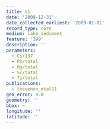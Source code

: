 ```yaml
---
title: V1
date: '2009-12-31'
date_collected_earliest: '2009-01-01'
record_type: core
medium: lake_sediment
feature: '399'
description: ''
parameters:
  - Cs/137
  - Pb/total
  - Hg/total
  - Sc/total
  - Ti/total
publications:
  - thevenon_etal11
geo_error: 0.0
geometry: ''
bbox: ~
longitude: ''
latitude: ''
---
```

